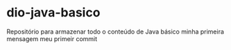# dio-java-basico
Repositório para armazenar todo o conteúdo de Java básico
minha primeira mensagem
meu primeir commit